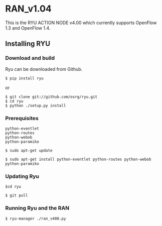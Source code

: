 # RAN_v1.04
This is the RYU ACTION NODE v4.00 which currently supports OpenFlow 1.3 and 
OpenFlow 1.4.

## Installing RYU

### Download and build

Ryu can be downloaded from Github.

    $ pip install ryu

or

    $ git clone git://github.com/osrg/ryu.git
    $ cd ryu
    $ python ./setup.py install

### Prerequisites

    python-eventlet
    python-routes
    python-webob
    python-paramiko

`$ sudo apt-get update`

`$ sudo apt-get install python-eventlet python-routes python-webob python-paramiko`

### Updating Ryu

`$cd ryu`

`$ git pull`

### Running Ryu and the RAN
`$ ryu-manager ./ran_v400.py`
